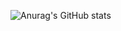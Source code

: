 <!-- [![Anurag's github stats](https://github-readme-stats.vercel.app/api?username=hazxel)](https://github.com/anuraghazra/github-readme-stats) -->

![Anurag's GitHub stats](https://github-readme-stats.vercel.app/api?username=hazxel&count_private=true)
<!--
**hazxel/hazxel** is a ✨ _special_ ✨ repository because its `README.md` (this file) appears on your GitHub profile.

Here are some ideas to get you started:

- 🔭 I’m currently working on ...
- 🌱 I’m currently learning ...
- 👯 I’m looking to collaborate on ...
- 🤔 I’m looking for help with ...
- 💬 Ask me about ...
- 📫 How to reach me: ...
- 😄 Pronouns: ...
- ⚡ Fun fact: ...
-->

